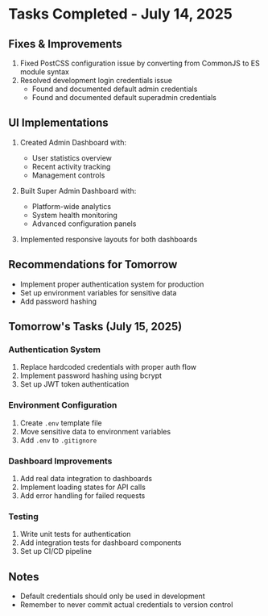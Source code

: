 # Tasks Completed - July 14, 2025

## Fixes & Improvements
1. Fixed PostCSS configuration issue by converting from CommonJS to ES module syntax
2. Resolved development login credentials issue
   - Found and documented default admin credentials
   - Found and documented default superadmin credentials

## UI Implementations
1. Created Admin Dashboard with:
   - User statistics overview
   - Recent activity tracking
   - Management controls

2. Built Super Admin Dashboard with:
   - Platform-wide analytics
   - System health monitoring
   - Advanced configuration panels

3. Implemented responsive layouts for both dashboards

## Recommendations for Tomorrow
- Implement proper authentication system for production
- Set up environment variables for sensitive data
- Add password hashing

## Tomorrow's Tasks (July 15, 2025)

### Authentication System
1. Replace hardcoded credentials with proper auth flow
2. Implement password hashing using bcrypt
3. Set up JWT token authentication

### Environment Configuration
1. Create `.env` template file
2. Move sensitive data to environment variables
3. Add `.env` to `.gitignore`

### Dashboard Improvements
1. Add real data integration to dashboards
2. Implement loading states for API calls
3. Add error handling for failed requests

### Testing
1. Write unit tests for authentication
2. Add integration tests for dashboard components
3. Set up CI/CD pipeline

## Notes
- Default credentials should only be used in development
- Remember to never commit actual credentials to version control

